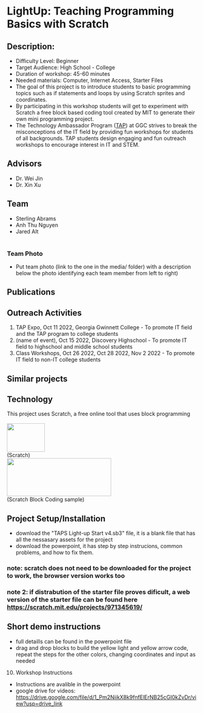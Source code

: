 # LightUp: Teaching Programming Basics with Scratch
## Description:
-	Difficulty Level: Beginner
-	Target Audience: High School - College
-	Duration of workshop: 45-60 minutes
-	Needed materials: Computer, Internet Access, Starter Files
-	The goal of this project is to introduce students to basic programming topics such as if statements and loops by using Scratch sprites and coordinates.
-	By participating in this workshop students will get to experiment with Scratch a free block based coding tool created by MIT to generate their own mini programming project.
-	The Technology Ambassador Program ([TAP](https://www.ggc.edu/academics/school-of-science-and-technology/research-internships-service-learning/technology-ambassador-program)) at GGC strives to break the misconceptions of the IT field by providing fun workshops for students of all backgrounds. TAP students design engaging and fun outreach workshops to encourage interest in IT and STEM.

## Advisors
-	Dr. Wei Jin
-	Dr. Xin Xu
## Team
-	Sterling Abrams
-	Anh Thu Nguyen
-	Jared Alt <br><br>
### Team Photo
-	Put team photo (link to the one in the media/ folder) with a description below the photo identifying each team member from left to right)

## Publications

## Outreach Activities 
1.	TAP Expo, Oct 11 2022, Georgia Gwinnett College - To promote IT field and the TAP program to college students
2.	(name of event), Oct 15 2022, Discovery Highschool -  To promote IT field to highschool and middle school students
3. Class Workshops, Oct 26 2022, Oct 28 2022, Nov 2 2022 - To promote IT field to non-IT college students

## Similar projects

## Technology 
This project uses Scratch, a free online tool that uses block programming<br><br>
<img src="https://th.bing.com/th/id/OIP.YthzM__CvSQIYwBfU8rn3QAAAA?w=236&h=180&c=7&r=0&o=5&dpr=1.3&pid=1.7" width="100" height="75"><br>
(Scratch)<br>
<img src="https://ct4edu.org/wp-content/uploads/2020/04/Screen-Shot-2020-04-07-at-10.20.39-AM-1024x341.png" width="275" height="100"><br>
(Scratch Block Coding sample)

## Project Setup/Installation
- download the "TAPS Light-up Start v4.sb3" file, it is a blank file that has all the nessasary assets for the project  
-	download the powerpoint, it has step by step instrucions, common problems, and how to fix them.
### note: scratch does not need to be downloaded for the project to work, the browser version works too
### note 2: if distrabution of the starter file proves dificult, a web version of the starter file can be found here https://scratch.mit.edu/projects/971345619/ 


## Short demo instructions
-	full detaills can be found in the powerpoint file
-	drag and drop blocks to build the yellow light and yellow arrow code, repeat the steps for the other colors, changing coordinates and input as needed

10.	Workshop Instructions
-	Instructions are avalible in the powerpoint
-	google drive for videos: https://drive.google.com/file/d/1_Pm2NiikX8k9fnfElErNB25cGI0kZvDr/view?usp=drive_link
